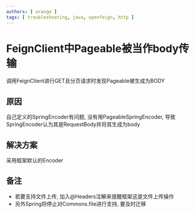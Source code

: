 ```yaml
---
authors: [ orange ]
tags: [ troubleshooting, java, openfeign, http ]
---
```


# FeignClient中Pageable被当作body传输

调用FeignClient进行GET且分页请求时发现Pageable被生成为BODY

<!--truncate-->

## 原因

自己定义的SpringEncoder有问题, 没有用PageableSpringEncoder, 导致SpringEncoder认为其是RequestBody并将其生成为body

## 解决方案

采用框架默认的Encoder

## 备注

- 若要支持文件上传, 加入@Headers注解来提醒框架这是文件上传操作
- 另外Spring将停止对Commons.file进行支持, 要及时迁移